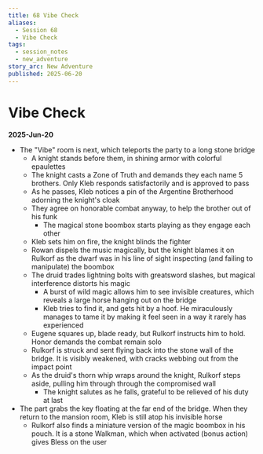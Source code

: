 ```yaml
---
title: 68 Vibe Check
aliases:
  - Session 68
  - Vibe Check
tags:
  - session_notes
  - new_adventure
story_arc: New Adventure
published: 2025-06-20
---
```

# Vibe Check
**2025-Jun-20**

- The "Vibe" room is next, which teleports the party to a long stone bridge
	- A knight stands before them, in shining armor with colorful epaulettes
	- The knight casts a Zone of Truth and demands they each name 5 brothers. Only Kleb responds satisfactorily and is approved to pass
	- As he passes, Kleb notices a pin of the Argentine Brotherhood adorning the knight's cloak
	- They agree on honorable combat anyway, to help the brother out of his funk
		- The magical stone boombox starts playing as they engage each other
	- Kleb sets him on fire, the knight blinds the fighter
	- Rowan dispels the music magically, but the knight blames it on Rulkorf as the dwarf was in his line of sight inspecting (and failing to manipulate) the boombox
	- The druid trades lightning bolts with greatsword slashes, but magical interference distorts his magic
		- A burst of wild magic allows him to see invisible creatures, which reveals a large horse hanging out on the bridge
		- Kleb tries to find it, and gets hit by a hoof. He miraculously manages to tame it by making it feel seen in a way it rarely has experienced
	- Eugene squares up, blade ready, but Rulkorf instructs him to hold. Honor demands the combat remain solo
	- Rulkorf is struck and sent flying back into the stone wall of the bridge. It is visibly weakened, with cracks webbing out from the impact point
	- As the druid's thorn whip wraps around the knight, Rulkorf steps aside, pulling him through through the compromised wall
		- The knight salutes as he falls, grateful to be relieved of his duty at last
- The part grabs the key floating at the far end of the bridge. When they return to the mansion room, Kleb is still atop his invisible horse
	- Rulkorf also finds a miniature version of the magic boombox in his pouch. It is a stone Walkman, which when activated (bonus action) gives Bless on the user